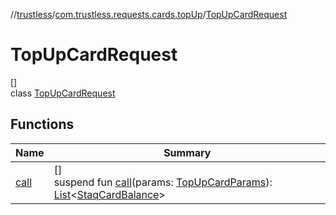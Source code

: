 //[trustless](../../../index.md)/[com.trustless.requests.cards.topUp](../index.md)/[TopUpCardRequest](index.md)

# TopUpCardRequest

[]\
class [TopUpCardRequest](index.md)

## Functions

| Name | Summary |
|---|---|
| [call](call.md) | []<br>suspend fun [call](call.md)(params: [TopUpCardParams](../-top-up-card-params/index.md)): [List](https://kotlinlang.org/api/latest/jvm/stdlib/kotlin.collections/-list/index.html)&lt;[StaqCardBalance](../../com.trustless.requests.cards/-staq-card-balance/index.md)&gt; |
